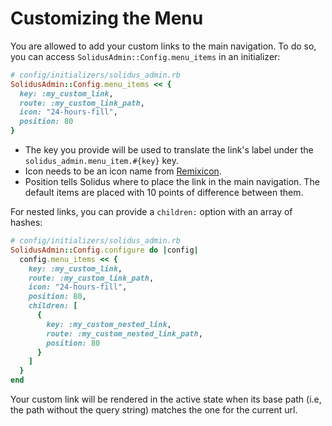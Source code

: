 # Customizing the Menu

You are allowed to add your custom links to the main navigation. To do so, you can access `SolidusAdmin::Config.menu_items` in an initializer:

```ruby
# config/initializers/solidus_admin.rb
SolidusAdmin::Config.menu_items << {
  key: :my_custom_link,
  route: :my_custom_link_path,
  icon: "24-hours-fill",
  position: 80
}
```

- The key you provide will be used to translate the link's label under the
`solidus_admin.menu_item.#{key}` key.
- Icon needs to be an icon name from [Remixicon](https://remixicon.com/).
- Position tells Solidus where to place the link in the main navigation. The
 default items are placed with 10 points of difference between them.

For nested links, you can provide a `children:` option with an array of hashes:

```ruby
# config/initializers/solidus_admin.rb
SolidusAdmin::Config.configure do |config|
  config.menu_items << {
    key: :my_custom_link,
    route: :my_custom_link_path,
    icon: "24-hours-fill",
    position: 80,
    children: [
      {
        key: :my_custom_nested_link,
        route: :my_custom_nested_link_path,
        position: 80
      }
    ]
  }
end
```

Your custom link will be rendered in the active state when its base path (i.e, the path without the query string) matches the one for the current url.
